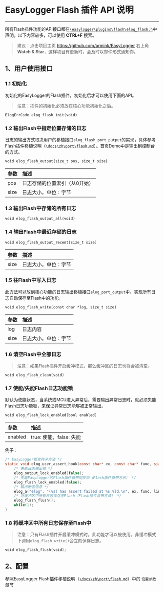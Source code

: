 # EasyLogger Flash 插件 API 说明

---

所有Flash插件功能的API接口都在[`\easylogger\plugins\flash\elog_flash.h`](https://github.com/armink/EasyLogger/blob/master/easylogger/plugins/flash/elog_flash.h)中声明。以下内容较多，可以使用 **CTRL+F** 搜索。

> 建议：点击项目主页 https://github.com/armink/EasyLogger 右上角 **Watch & Star**，这样项目有更新时，会及时以邮件形式通知你。

## 1、用户使用接口

### 1.1 初始化

初始化的EasyLogger的Flash插件，初始化后才可以使用下面的API。

> 注意：插件的初始化必须放在核心功能初始化之后。

```
ElogErrCode elog_flash_init(void)
```

### 1.2 输出Flash中指定位置存储的日志

日志的输出方式取决用户的移植接口`elog_flash_port_putput`的实现，具体参考Flash插件移植说明（[`\docs\zh\port\flash.md`](https://github.com/armink/EasyLogger/blob/master/docs/zh/port/flash.md)）。首页Demo中是输出到控制台的方式。

```
void elog_flash_output(size_t pos, size_t size)
```

|参数                                    |描述|
|:-----                                  |:----|
|pos                                     |日志存储的位置索引（从0开始）|
|size                                    |日志大小，单位：字节|

### 1.3 输出Flash中存储的所有日志

```
void elog_flash_output_all(void)
```

### 1.4 输出Flash中最近存储的日志

```
void elog_flash_output_recent(size_t size)
```

|参数                                    |描述|
|:-----                                  |:----|
|size                                    |日志大小，单位：字节|

### 1.5 往Flash中写入日志

此方法可以放到核心功能的日志输出移植接口`elog_port_output`中，实现所有日志自动保存至Flash中的功能。

```
void elog_flash_write(const char *log, size_t size)
```

|参数                                    |描述|
|:-----                                  |:----|
|log                                     |日志内容|
|size                                    |日志大小，单位：字节|

### 1.6 清空Flash中全部日志

> 注意：如果Flash插件开启缓冲模式，那么缓冲区的日志也将会被清空。

```
void elog_flash_clean(void)
```

### 1.7 使能/失能Flash日志功能锁

默认为使能状态，当系统或MCU进入异常后，需要输出异常日志时，就必须失能Flash日志功能锁，来保证异常日志能够被正常输出。

```
void elog_flash_lock_enabled(bool enabled)
```

|参数                                    |描述|
|:-----                                  |:----|
|enabled                                 |true: 使能，false: 失能|

例子：

```c
/* EasyLogger断言钩子方法 */
static void elog_user_assert_hook(const char* ex, const char* func, size_t line) {
    /* 失能日志输出锁 */
    elog_output_lock_enabled(false);
    /* 失能EasyLogger的Flash插件自带同步锁（Flash插件自带方法） */
    elog_flash_lock_enabled(false);
    /* 输出断言信息 */
    elog_a("elog", "(%s) has assert failed at %s:%ld.\n", ex, func, line);
    /* 将缓冲区中所有日志保存至Flash（Flash插件自带方法） */
    elog_flash_flush();
    while(1);
}
```

### 1.8 将缓冲区中所有日志保存至Flash中

> 注意：只有Flash插件开启缓冲模式时，此功能才可以被使用。非缓冲模式下调用`elog_flash_write()`会立刻保存日志。

```
void elog_flash_flush(void);
```

## 2、配置

参照EasyLogger Flash插件移植说明（[`\docs\zh\port\flash.md`](https://github.com/armink/EasyLogger/blob/master/docs/zh/port/flash.md)）中的 `设置参数` 章节
